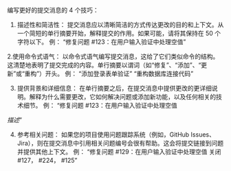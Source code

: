 编写更好的提交消息的 4 个技巧：

1. 描述性和简洁性：
提交消息应以清晰简洁的方式传达更改的目的和上下文。从一个简短的单行摘要开始，解释提交的作用。如果可能，请将其保持在 50 个字符以下。
例：
“修复问题 #123：在用户输入验证中处理空值”

2.使用命令式语气：
以命令式语气编写提交消息，这给了它们类似命令的结构。
这清楚地表明了提交完成的内容。单行摘要以谓词（如“修复”、“添加”、“更新”或“重构”）开头。
例：
“添加登录表单验证”
“重构数据库连接代码”

3. 提供背景和详细信息：
在单行摘要之后，在提交消息中提供更改的更详细说明。解释为什么需要更改，它如何解决问题或添加新功能，以及任何相关的技术细节。
例：
“修复问题 #123：在用户输入验证中处理空值

*描述*”

4. 参考相关问题：
如果您的项目使用问题跟踪系统（例如，GitHub Issues、Jira），则在提交消息中引用相关问题编号会很有帮助。这会将提交链接到问题并提供其他上下文。
例：
“修复问题 #129：在用户输入验证中处理空值
关闭 #127， #224， #125”
